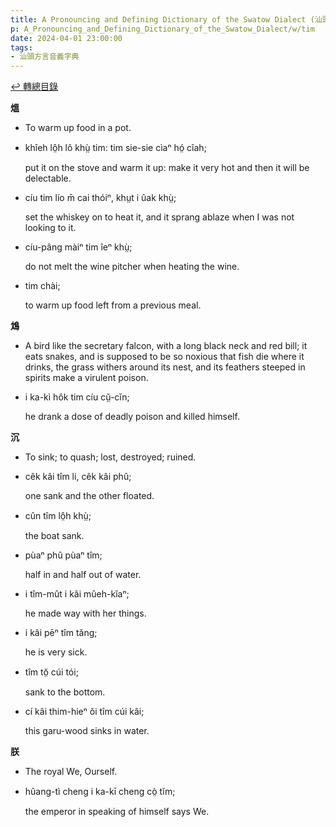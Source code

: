 ```yaml
---
title: A Pronouncing and Defining Dictionary of the Swatow Dialect (汕頭方言音義字典) / tim
p: A_Pronouncing_and_Defining_Dictionary_of_the_Swatow_Dialect/w/tim
date: 2024-04-01 23:00:00
tags: 
- 汕頭方言音義字典
---
```


[↩️ 轉總目錄](/A_Pronouncing_and_Defining_Dictionary_of_the_Swatow_Dialect)


**熅**
- To warm up food in a pot.

- khîeh lô̤h lô khṳ̀ tim: tim sie-sie cìaⁿ hó̤ cîah;

  put it on the stove and warm it up: make it very hot and then it will be delectable.

- cíu tim lío m̄ cai thóiⁿ, khṳt i ûak khṳ̀;

  set the whiskey on to heat it, and it sprang ablaze when I was not looking to it.

- cíu-pâng màiⁿ tim îeⁿ khṳ̀;

  do not melt the wine pitcher when heating the wine.

- tim chài;

  to warm up food left from a previous meal.

**鴆**
- A bird like the secretary falcon, with a long  black neck and red bill; it eats snakes, and is supposed to be so  noxious that fish die where it drinks, the grass withers around its  nest, and its feathers steeped in spirits make a virulent poison.

- i ka-kì hôk tim cíu cṳ̆-cĭn;

  he drank a dose of deadly poison and killed himself.

**沉**
- To sink; to quash; lost, destroyed; ruined.

- cêk kâi tîm li, cêk kâi phû;

  one sank and the other floated.

- cûn tîm lô̤h khṳ̀;

  the boat sank.

- pùaⁿ phû pùaⁿ tîm;

  half in and half out of water.

- i tîm-mût i kâi mûeh-kĭaⁿ;

  he made way with her things.

- i kâi pēⁿ tîm tăng;

  he is very sick.

- tîm tŏ̤ cúi tói;

  sank to the bottom.

- cí kâi thim-hieⁿ ŏi tîm cúi kâi;

  this garu-wood sinks in water.

**朕**
- The royal We, Ourself.

- hûang-tì cheng i ka-kī cheng cò̤ tĭm;

  the emperor in speaking of himself says We.